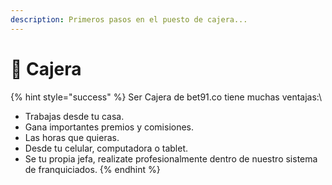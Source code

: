 ```yaml
---
description: Primeros pasos en el puesto de cajera...
---
```


# 🥰 Cajera

{% hint style="success" %}
Ser Cajera de bet91.co tiene muchas ventajas:\


* Trabajas desde tu casa.
* Gana importantes premios y comisiones.
* Las horas que quieras.
* Desde tu celular, computadora o tablet.
* Se tu propia jefa, realizate profesionalmente dentro de nuestro sistema de franquiciados.
{% endhint %}
